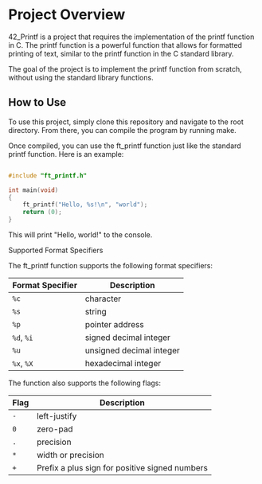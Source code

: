 # Project Overview #

42_Printf is a project that requires the implementation of the printf function in C. The printf function is a powerful function that allows for formatted printing of text, similar to the printf function in the C standard library.

The goal of the project is to implement the printf function from scratch, without using the standard library functions.

## How to Use ##

To use this project, simply clone this repository and navigate to the root directory. From there, you can compile the program by running make.

Once compiled, you can use the ft_printf function just like the standard printf function. Here is an example:

```c

#include "ft_printf.h"

int main(void)
{
    ft_printf("Hello, %s!\n", "world");
    return (0);
}

```

This will print "Hello, world!" to the console.

Supported Format Specifiers

The ft_printf function supports the following format specifiers:

| Format Specifier | Description               |
| ---------------- | ------------------------- |
| `%c`               | character                 |
| `%s`               | string                    |
| `%p`               | pointer address           |
| `%d`, `%i`           | signed decimal integer    |
| `%u`               | unsigned decimal integer  |
| `%x`, `%X`           | hexadecimal integer       |


The function also supports the following flags:

| Flag | Description         |
| ---- | ------------------- |
| `-`    | left-justify        |
| `0`    | zero-pad            |
| `.`    | precision           |
| `*`    | width or precision  |
| `+`  | Prefix a plus sign for positive signed numbers |